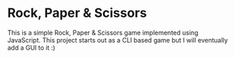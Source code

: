 # Rock, Paper & Scissors
This is a simple Rock, Paper &amp; Scissors game implemented using JavaScript. This project starts out as a CLI based game but I will eventually add a GUI to it :)
